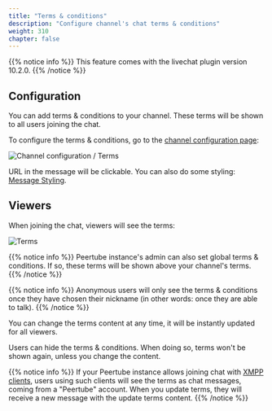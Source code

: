 ```yaml
---
title: "Terms & conditions"
description: "Configure channel's chat terms & conditions"
weight: 310
chapter: false
---
```


{{% notice info %}}
This feature comes with the livechat plugin version 10.2.0.
{{% /notice %}}

## Configuration

You can add terms & conditions to your channel.
These terms will be shown to all users joining the chat.

To configure the terms & conditions, go to the [channel configuration page](/peertube-plugin-livechat/documentation/user/streamers/channel):

![Channel configuration / Terms](/peertube-plugin-livechat/images/channel_terms_config.png?classes=shadow,border&height=400px)

URL in the message will be clickable.
You can also do some styling: [Message Styling](https://xmpp.org/extensions/xep-0393.html).

## Viewers

When joining the chat, viewers will see the terms:

![Terms](/peertube-plugin-livechat/images/terms.png?classes=shadow,border&height=400px)

{{% notice info %}}
Peertube instance's admin can also set global terms & conditions.
If so, these terms will be shown above your channel's terms.
{{% /notice %}}

{{% notice info %}}
Anonymous users will only see the terms & conditions once they have chosen their nickname (in other words: once they are able to talk).
{{% /notice %}}

You can change the terms content at any time, it will be instantly updated for all viewers.

Users can hide the terms & conditions.
When doing so, terms won't be shown again, unless you change the content.

{{% notice info %}}
If your Peertube instance allows joining chat with [XMPP clients](https://livingston.frama.io/peertube-plugin-livechat/documentation/admin/advanced/xmpp_clients/), users using such clients will see the terms as chat messages, coming from a "Peertube" account.
When you update terms, they will receive a new message with the update terms content.
{{% /notice %}}

